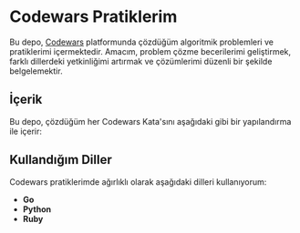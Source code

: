 # Codewars Pratiklerim

Bu depo, [Codewars](https://www.codewars.com/) platformunda çözdüğüm algoritmik problemleri ve pratiklerimi içermektedir. Amacım, problem çözme becerilerimi geliştirmek, farklı dillerdeki yetkinliğimi artırmak ve çözümlerimi düzenli bir şekilde belgelemektir.

## İçerik

Bu depo, çözdüğüm her Codewars Kata'sını aşağıdaki gibi bir yapılandırma ile içerir:


## Kullandığım Diller

Codewars pratiklerimde ağırlıklı olarak aşağıdaki dilleri kullanıyorum:

* **Go**
* **Python**
* **Ruby**